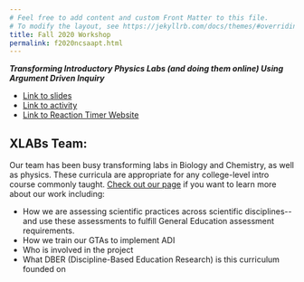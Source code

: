 ```yaml
---
# Feel free to add content and custom Front Matter to this file.
# To modify the layout, see https://jekyllrb.com/docs/themes/#overriding-theme-defaults
title: Fall 2020 Workshop
permalink: f2020ncsaapt.html
---
```


***Transforming Introductory Physics Labs (and doing them online) Using Argument Driven Inquiry***

- [Link to slides](./presentations/ncsaaptF2020/xlabsWorkshop.pdf)
- [Link to activity](./presentations/ncsaaptF2020/sampleADIactivity.pdf)
- [Link to Reaction Timer Website](https://nrich.maths.org/reactiontimer)


## XLABs Team:
Our team has been busy transforming labs in Biology and Chemistry, as well as physics. These curricula are appropriate for any college-level intro course commonly taught.  [Check out our page](http://blog.ecu.edu/sites/xlabs/) if you want to learn more about our work including:

- How we are assessing scientific practices across scientific disciplines--and use these assessments to fulfill General Education assessment requirements.
- How we train our GTAs to implement ADI
- Who is involved in the project
- What DBER (Discipline-Based Education Research) is this curriculum founded on

